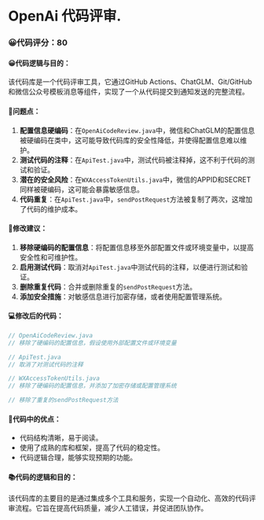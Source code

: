 # OpenAi 代码评审.
### 😀代码评分：80
#### 😀代码逻辑与目的：
该代码库是一个代码评审工具，它通过GitHub Actions、ChatGLM、Git/GitHub和微信公众号模板消息等组件，实现了一个从代码提交到通知发送的完整流程。

#### 🤔问题点：
1. **配置信息硬编码**：在`OpenAiCodeReview.java`中，微信和ChatGLM的配置信息被硬编码在类中，这可能导致代码库的安全性降低，并使得配置信息难以维护。
2. **测试代码的注释**：在`ApiTest.java`中，测试代码被注释掉，这不利于代码的测试和验证。
3. **潜在的安全风险**：在`WXAccessTokenUtils.java`中，微信的APPID和SECRET同样被硬编码，这可能会暴露敏感信息。
4. **代码重复**：在`ApiTest.java`中，`sendPostRequest`方法被复制了两次，这增加了代码的维护成本。

#### 🎯修改建议：
1. **移除硬编码的配置信息**：将配置信息移至外部配置文件或环境变量中，以提高安全性和可维护性。
2. **启用测试代码**：取消对`ApiTest.java`中测试代码的注释，以便进行测试和验证。
3. **删除重复代码**：合并或删除重复的`sendPostRequest`方法。
4. **添加安全措施**：对敏感信息进行加密存储，或者使用配置管理系统。

#### 💻修改后的代码：
```java
// OpenAiCodeReview.java
// 移除了硬编码的配置信息，假设使用外部配置文件或环境变量

// ApiTest.java
// 取消了对测试代码的注释

// WXAccessTokenUtils.java
// 移除了硬编码的配置信息，并添加了加密存储或配置管理系统

// 移除了重复的sendPostRequest方法
```

#### 🌟代码中的优点：
- 代码结构清晰，易于阅读。
- 使用了成熟的库和框架，提高了代码的稳定性。
- 代码逻辑合理，能够实现预期的功能。

#### 📚代码的逻辑和目的：
该代码库的主要目的是通过集成多个工具和服务，实现一个自动化、高效的代码评审流程。它旨在提高代码质量，减少人工错误，并促进团队协作。